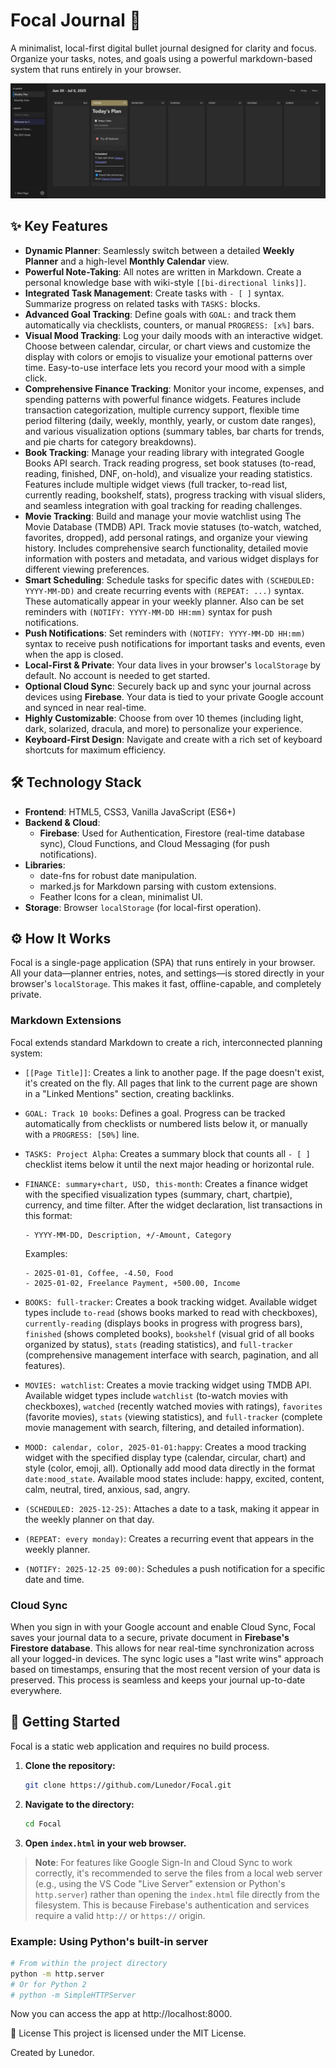 # Focal Journal 🎯

A minimalist, local-first digital bullet journal designed for clarity and focus. Organize your tasks, notes, and goals using a powerful markdown-based system that runs entirely in your browser.

![Focal Journal Screenshot](https://github.com/Lunedor/Focal/blob/main/Screenshots/Screenshot_1.jpg)


## ✨ Key Features

*   **Dynamic Planner**: Seamlessly switch between a detailed **Weekly Planner** and a high-level **Monthly Calendar** view.
*   **Powerful Note-Taking**: All notes are written in Markdown. Create a personal knowledge base with wiki-style `[[bi-directional links]]`.
*   **Integrated Task Management**: Create tasks with `- [ ]` syntax. Summarize progress on related tasks with `TASKS:` blocks.
*   **Advanced Goal Tracking**: Define goals with `GOAL:` and track them automatically via checklists, counters, or manual `PROGRESS: [x%]` bars.
*   **Visual Mood Tracking**: Log your daily moods with an interactive widget. Choose between calendar, circular, or chart views and customize the display with colors or emojis to visualize your emotional patterns over time. Easy-to-use interface lets you record your mood with a simple click.
*   **Comprehensive Finance Tracking**: Monitor your income, expenses, and spending patterns with powerful finance widgets. Features include transaction categorization, multiple currency support, flexible time period filtering (daily, weekly, monthly, yearly, or custom date ranges), and various visualization options (summary tables, bar charts for trends, and pie charts for category breakdowns).
*   **Book Tracking**: Manage your reading library with integrated Google Books API search. Track reading progress, set book statuses (to-read, reading, finished, DNF, on-hold), and visualize your reading statistics. Features include multiple widget views (full tracker, to-read list, currently reading, bookshelf, stats), progress tracking with visual sliders, and seamless integration with goal tracking for reading challenges.
*   **Movie Tracking**: Build and manage your movie watchlist using The Movie Database (TMDB) API. Track movie statuses (to-watch, watched, favorites, dropped), add personal ratings, and organize your viewing history. Includes comprehensive search functionality, detailed movie information with posters and metadata, and various widget displays for different viewing preferences.
*   **Smart Scheduling**: Schedule tasks for specific dates with `(SCHEDULED: YYYY-MM-DD)` and create recurring events with `(REPEAT: ...)` syntax. These automatically appear in your weekly planner. Also can be set reminders with `(NOTIFY: YYYY-MM-DD HH:mm)` syntax for push notifications.
*   **Push Notifications**: Set reminders with `(NOTIFY: YYYY-MM-DD HH:mm)` syntax to receive push notifications for important tasks and events, even when the app is closed.
*   **Local-First & Private**: Your data lives in your browser's `localStorage` by default. No account is needed to get started.
*   **Optional Cloud Sync**: Securely back up and sync your journal across devices using **Firebase**. Your data is tied to your private Google account and synced in near real-time.
*   **Highly Customizable**: Choose from over 10 themes (including light, dark, solarized, dracula, and more) to personalize your experience.
*   **Keyboard-First Design**: Navigate and create with a rich set of keyboard shortcuts for maximum efficiency.

## 🛠️ Technology Stack

*   **Frontend**: HTML5, CSS3, Vanilla JavaScript (ES6+)
*   **Backend & Cloud**:
    *   **Firebase**: Used for Authentication, Firestore (real-time database sync), Cloud Functions, and Cloud Messaging (for push notifications).
*   **Libraries**:
    *   date-fns for robust date manipulation.
    *   marked.js for Markdown parsing with custom extensions.
    *   Feather Icons for a clean, minimalist UI.
*   **Storage**: Browser `localStorage` (for local-first operation).

## ⚙️ How It Works

Focal is a single-page application (SPA) that runs entirely in your browser. All your data—planner entries, notes, and settings—is stored directly in your browser's `localStorage`. This makes it fast, offline-capable, and completely private.

### Markdown Extensions

Focal extends standard Markdown to create a rich, interconnected planning system:

*   `[[Page Title]]`: Creates a link to another page. If the page doesn't exist, it's created on the fly. All pages that link to the current page are shown in a "Linked Mentions" section, creating backlinks.
*   `GOAL: Track 10 books`: Defines a goal. Progress can be tracked automatically from checklists or numbered lists below it, or manually with a `PROGRESS: [50%]` line.
*   `TASKS: Project Alpha`: Creates a summary block that counts all `- [ ]` checklist items below it until the next major heading or horizontal rule.
*   `FINANCE: summary+chart, USD, this-month`: Creates a finance widget with the specified visualization types (summary, chart, chartpie), currency, and time filter. After the widget declaration, list transactions in this format:
    ```
    - YYYY-MM-DD, Description, +/-Amount, Category
    ```
    Examples:
    ```
    - 2025-01-01, Coffee, -4.50, Food
    - 2025-01-02, Freelance Payment, +500.00, Income
    ```

*   `BOOKS: full-tracker`: Creates a book tracking widget. Available widget types include `to-read` (shows books marked to read with checkboxes), `currently-reading` (displays books in progress with progress bars), `finished` (shows completed books), `bookshelf` (visual grid of all books organized by status), `stats` (reading statistics), and `full-tracker` (comprehensive management interface with search, pagination, and all features).

*   `MOVIES: watchlist`: Creates a movie tracking widget using TMDB API. Available widget types include `watchlist` (to-watch movies with checkboxes), `watched` (recently watched movies with ratings), `favorites` (favorite movies), `stats` (viewing statistics), and `full-tracker` (complete movie management with search, filtering, and detailed information).

*   `MOOD: calendar, color, 2025-01-01:happy`: Creates a mood tracking widget with the specified display type (calendar, circular, chart) and style (color, emoji, all). Optionally add mood data directly in the format `date:mood_state`. Available mood states include: happy, excited, content, calm, neutral, tired, anxious, sad, angry.
*   `(SCHEDULED: 2025-12-25)`: Attaches a date to a task, making it appear in the weekly planner on that day.
*   `(REPEAT: every monday)`: Creates a recurring event that appears in the weekly planner.
*   `(NOTIFY: 2025-12-25 09:00)`: Schedules a push notification for a specific date and time.

### Cloud Sync

When you sign in with your Google account and enable Cloud Sync, Focal saves your journal data to a secure, private document in **Firebase's Firestore database**. This allows for near real-time synchronization across all your logged-in devices. The sync logic uses a "last write wins" approach based on timestamps, ensuring that the most recent version of your data is preserved. This process is seamless and keeps your journal up-to-date everywhere.

## 🚀 Getting Started

Focal is a static web application and requires no build process.

1.  **Clone the repository:**
    ```bash
    git clone https://github.com/Lunedor/Focal.git
    ```

2.  **Navigate to the directory:**
    ```bash
    cd Focal
    ```

3.  **Open `index.html` in your web browser.**

> **Note**: For features like Google Sign-In and Cloud Sync to work correctly, it's recommended to serve the files from a local web server (e.g., using the VS Code "Live Server" extension or Python's `http.server`) rather than opening the `index.html` file directly from the filesystem. This is because Firebase's authentication and services require a valid `http://` or `https://` origin.

### Example: Using Python's built-in server

```bash
# From within the project directory
python -m http.server
# Or for Python 2
# python -m SimpleHTTPServer
```
Now you can access the app at http://localhost:8000.

📜 License
This project is licensed under the MIT License.

Created by Lunedor.
